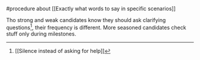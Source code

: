 #procedure about [[Exactly what words to say in specific scenarios]]

Tho strong and weak candidates know they should ask clarifying questions[^1], their frequency is different. More seasoned candidates check stuff only during milestones.

[^1]: [[Silence instead of asking for help]]
